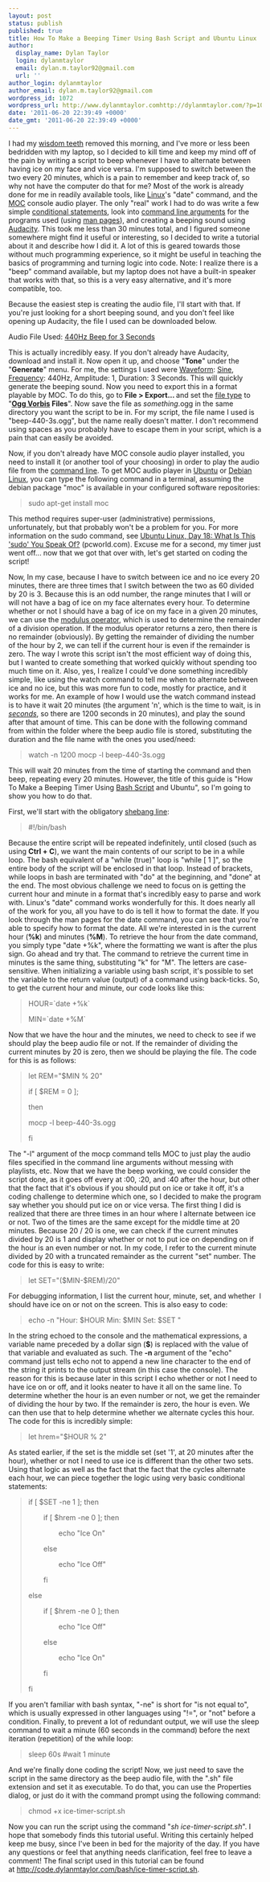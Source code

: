 ```yaml
---
layout: post
status: publish
published: true
title: How To Make a Beeping Timer Using Bash Script and Ubuntu Linux
author:
  display_name: Dylan Taylor
  login: dylanmtaylor
  email: dylan.m.taylor92@gmail.com
  url: ''
author_login: dylanmtaylor
author_email: dylan.m.taylor92@gmail.com
wordpress_id: 1072
wordpress_url: http://www.dylanmtaylor.comhttp://dylanmtaylor.com/?p=1072
date: '2011-06-20 22:39:49 +0000'
date_gmt: '2011-06-20 22:39:49 +0000'
---
```

<p>I had my <a class="zem_slink" title="Wisdom tooth" rel="wikipedia" href="http://en.wikipedia.org/wiki/Wisdom_tooth">wisdom teeth</a> removed this morning, and I've more or less been bedridden with my laptop, so I decided to kill time and keep my mind off of the pain by writing a script to beep whenever I have to alternate between having ice on my face and vice versa. I'm supposed to switch between the two every 20 minutes, which is a pain to remember and keep track of, so why not have the computer do that for me? Most of the work is already done for me in readily available tools, like <a class="zem_slink" title="Linux" rel="wikipedia" href="http://en.wikipedia.org/wiki/Linux">Linux</a>'s "date" command, and the <a class="zem_slink" title="Music on Console" rel="homepage" href="http://moc.daper.net/">MOC</a> console audio player. The only "real" work I had to do was write a few simple <a class="zem_slink" title="Conditional (programming)" rel="wikipedia" href="http://en.wikipedia.org/wiki/Conditional_%28programming%29">conditional statements</a>, look into <a class="zem_slink" title="Command-line argument" rel="wikipedia" href="http://en.wikipedia.org/wiki/Command-line_argument">command line arguments</a> for the programs used (using <a class="zem_slink" title="Man page" rel="wikipedia" href="http://en.wikipedia.org/wiki/Man_page">man pages</a>), and creating a beeping sound using <a class="zem_slink" title="Audacity" rel="homepage" href="http://audacity.sourceforge.net/">Audacity</a>. This took me less than 30 minutes total, and I figured someone somewhere might find it useful or interesting, so I decided to write a tutorial about it and describe how I did it. A lot of this is geared towards those without much programming experience, so it might be useful in teaching the basics of programming and turning logic into code. Note: I realize there is a "beep" command available, but my laptop does not have a built-in speaker that works with that, so this is a very easy alternative, and it's more compatible, too.</p>
<p>Because the easiest step is creating the audio file, I'll start with that. If you're just looking for a short beeping sound, and you don't feel like opening up Audacity, the file I used can be downloaded below.</p>
<p>Audio File Used: <a rel="attachment wp-att-1073" href="http://dylanmtaylor.com/2011/06/20/how-to-making-a-beeping-timer-in-bash-script-and-ubuntu/beep-440-3s/">440Hz Beep for 3 Seconds</a></p>
<p>This is actually incredibly easy. If you don't already have Audacity, download and install it. Now open it up, and choose "<strong>Tone</strong>" under the "<strong>Generate</strong>" menu. For me, the settings I used were <a class="zem_slink" title="Waveform" rel="wikipedia" href="http://en.wikipedia.org/wiki/Waveform">Waveform</a>: <a class="zem_slink" title="Sine wave" rel="wikipedia" href="http://en.wikipedia.org/wiki/Sine_wave">Sine</a>, <a class="zem_slink" title="Sound" rel="wikipedia" href="http://en.wikipedia.org/wiki/Sound">Frequency</a>: 440Hz, Amplitude: 1, Duration: 3 Seconds. This will quickly generate the beeping sound. Now you need to export this in a format playable by MOC. To do this, go to <strong>File &gt; Export... </strong>and set the <a class="zem_slink" title="File format" rel="wikipedia" href="http://en.wikipedia.org/wiki/File_format">file type</a> to "<strong><a class="zem_slink" title="Vorbis" rel="homepage" href="http://www.xiph.org/downloads/">Ogg Vorbis</a> Files</strong>". Now save the file as <em>something</em>.ogg in the same directory you want the script to be in. For my script, the file name I used is "beep-440-3s.ogg", but the name really doesn't matter. I don't recommend using spaces as you probably have to escape them in your script, which is a pain that can easily be avoided.</p>
<p>Now, if you don't already have MOC console audio player installed, you need to install it (or another tool of your choosing) in order to play the audio file from the <a class="zem_slink" title="Command-line interface" rel="wikipedia" href="http://en.wikipedia.org/wiki/Command-line_interface">command line</a>. To get MOC audio player in <a class="zem_slink" title="Ubuntu (operating system)" rel="homepage" href="http://www.ubuntu.com/">Ubuntu</a> or <a class="zem_slink" title="Debian" rel="homepage" href="http://www.debian.org/">Debian Linux</a>, you can type the following command in a terminal, assuming the debian package "moc" is available in your configured software repositories:</p>
<blockquote><p>sudo apt-get install moc</p></blockquote>
<p>This method requires super-user (administrative) permissions, unfortunately, but that probably won't be a problem for you. For more information on the sudo command, see <a href="http://www.pcworld.com/article/230695/ubuntu_linux_day_18_what_is_this_sudo_you_speak_of.html">Ubuntu Linux, Day 18: What Is This 'sudo' You Speak Of?</a> (pcworld.com). Excuse me for a second, my timer just went off... now that we got that over with, let's get started on coding the script!</p>
<p>Now, In my case, because I have to switch between ice and no ice every 20 minutes, there are three times that I switch between the two as 60 divided by 20 is 3. Because this is an odd number, the range minutes that I will or will not have a bag of ice on my face alternates every hour. To determine whether or not I should have a bag of ice on my face in a given 20 minutes, we can use the <a class="zem_slink" title="Modulo operation" rel="wikipedia" href="http://en.wikipedia.org/wiki/Modulo_operation">modulus operator</a>, which is used to determine the remainder of a division operation. If the modulus operator returns a zero, then there is no remainder (obviously). By getting the remainder of dividing the number of the hour by 2, we can tell if the current hour is even if the remainder is zero. The way I wrote this script isn't the most efficient way of doing this, but I wanted to create something that worked quickly without spending too much time on it. Also, yes, I realize I could've done something incredibly simple, like using the watch command to tell me when to alternate between ice and no ice, but this was more fun to code, mostly for practice, and it works for me. An example of how I would use the watch command instead is to have it wait 20 minutes (the argument 'n', which is the time to wait, is in <em><span style="text-decoration: underline;">seconds</span></em>, so there are 1200 seconds in 20 minutes), and play the sound after that amount of time. This can be done with the following command from within the folder where the beep audio file is stored, substituting the duration and the file name with the ones you used/need:</p>
<blockquote><p>watch -n 1200 mocp -l beep-440-3s.ogg</p></blockquote>
<p>This will wait 20 minutes from the time of starting the command and then beep, repeating every 20 minutes. However, the title of this guide is "How To Make a Beeping Timer Using <a class="zem_slink" title="Bash (Unix shell)" rel="homepage" href="http://tiswww.case.edu/php/chet/bash/bashtop.html">Bash Script</a> and Ubuntu", so I'm going to show you how to do that.</p>
<p>First, we'll start with the obligatory <a href="http://en.wikipedia.org/wiki/Shebang_(Unix)">shebang line</a>:</p>
<blockquote><p>#!/bin/bash</p></blockquote>
<p>Because the entire script will be repeated indefinitely, until closed (such as using <strong>Ctrl + C</strong>), we want the main contents of our script to be in a while loop. The bash equivalent of a "while (true)" loop is "while [ 1 ]", so the entire body of the script will be enclosed in that loop. Instead of brackets, while loops in bash are terminated with "do" at the beginning, and "done" at the end. The most obvious challenge we need to focus on is getting the current hour and minute in a format that's incredibly easy to parse and work with. Linux's "date" command works wonderfully for this. It does nearly all of the work for you, all you have to do is tell it how to format the date. If you look through the man pages for the date command, you can see that you're able to specify how to format the date. All we're interested in is the current hour (<strong>%k</strong>) and minutes (<strong>%M</strong>). To retrieve the hour from the date command, you simply type "date +%k", where the formatting we want is after the plus sign. Go ahead and try that. The command to retrieve the current time in minutes is the same thing, substituting "k" for "M". The letters are case-sensitive. When initializing a variable using bash script, it's possible to set the variable to the return value (output) of a command using back-ticks. So, to get the current hour and minute, our code looks like this:</p>
<blockquote><p>HOUR=`date +%k`</p>
<p>MIN=`date +%M`</p></blockquote>
<p>Now that we have the hour and the minutes, we need to check to see if we should play the beep audio file or not. If the remainder of dividing the current minutes by 20 is zero, then we should be playing the file. The code for this is as follows:</p>
<blockquote><p>let REM="$MIN % 20"</p>
<p>if [ $REM = 0 ];</p>
<p>then</p>
<p>mocp -l beep-440-3s.ogg</p>
<p>fi</p></blockquote>
<p>The "-l" argument of the mocp command tells MOC to just play the audio files specified in the command line arguments without messing with playlists, etc. Now that we have the beep working, we could consider the script done, as it goes off every at :00, :20, and :40 after the hour, but other that the fact that it's obvious if you should put on ice or take it off, it's a coding challenge to determine which one, so I decided to make the program say whether you should put ice on or vice versa. The first thing I did is realized that there are three times in an hour where I alternate between ice or not. Two of the times are the same except for the middle time at 20 minutes. Because 20 / 20 is one, we can check if the current minutes divided by 20 is 1 and display whether or not to put ice on depending on if the hour is an even number or not. In my code, I refer to the current minute divided by 20 with a truncated remainder as the current "set" number. The code for this is easy to write:</p>
<blockquote><p>let SET="($MIN-$REM)/20"</p></blockquote>
<p>For debugging information, I list the current hour, minute, set, and whether  I should have ice on or not on the screen. This is also easy to code:</p>
<blockquote><p>echo -n "Hour: $HOUR Min: $MIN Set: $SET "</p></blockquote>
<p>In the string echoed to the console and the mathematical expressions, a variable name preceded by a dollar sign (<strong>$</strong>) is replaced with the value of that variable and evaluated as such. The <strong>-n </strong>argument of the "echo" command just tells echo not to append a new line character to the end of the string it prints to the output stream (in this case the console). The reason for this is because later in this script I echo whether or not I need to have ice on or off, and it looks neater to have it all on the same line. To determine whether the hour is an even number or not, we get the remainder of dividing the hour by two. If the remainder is zero, the hour is even. We can then use that to help determine whether we alternate cycles this hour. The code for this is incredibly simple:</p>
<blockquote><p>let hrem="$HOUR % 2"</p></blockquote>
<p>As stated earlier, if the set is the middle set (set '1', at 20 minutes after the hour), whether or not I need to use ice is different than the other two sets. Using that logic as well as the fact that the fact that the cycles alternate each hour, we can piece together the logic using very basic conditional statements:</p>
<blockquote><p>if [ $SET -ne 1 ]; then</p>
<p style="padding-left: 30px;">if [ $hrem -ne 0 ]; then</p>
<p style="padding-left: 60px;">echo "Ice On"</p>
<p style="padding-left: 30px;">else</p>
<p style="padding-left: 60px;">echo "Ice Off"</p>
<p style="padding-left: 30px;">fi</p>
<p>else</p>
<p style="padding-left: 30px;">if [ $hrem -ne 0 ]; then</p>
<p style="padding-left: 60px;">echo "Ice Off"</p>
<p style="padding-left: 30px;">else</p>
<p style="padding-left: 60px;">echo "Ice On"</p>
<p style="padding-left: 30px;">fi</p>
<p>fi</p></blockquote>
<p>If you aren't familiar with bash syntax, "-ne" is short for "is not equal to", which is usually expressed in other languages using "!=", or "not" before a condition. Finally, to prevent a lot of redundant output, we will use the sleep command to wait a minute (60 seconds in the command) before the next iteration (repetition) of the while loop:</p>
<blockquote><p>sleep 60s #wait 1 minute</p></blockquote>
<p>And we're finally done coding the script! Now, we just need to save the script in the same directory as the beep audio file, with the ".sh" file extension and set it as executable. To do that, you can use the Properties dialog, or just do it with the command prompt using the following command:</p>
<blockquote><p>chmod +x ice-timer-script.sh</p></blockquote>
<p>Now you can run the script using the command "<em>sh ice-timer-script.sh</em>". I hope that somebody finds this tutorial useful. Writing this certainly helped keep me busy, since I've been in bed for the majority of the day. If you have any questions or feel that anything needs clarification, feel free to leave a comment! The final script used in this tutorial can be found at <a href="http://code.dylanmtaylor.com/bash/ice-timer-script.sh">http://code.dylanmtaylor.com/bash/ice-timer-script.sh</a>.</p>
